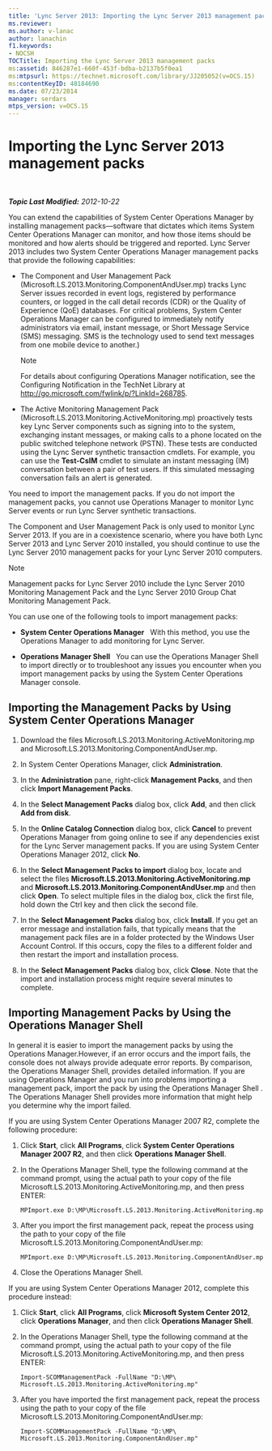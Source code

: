 ```yaml
---
title: 'Lync Server 2013: Importing the Lync Server 2013 management packs'
ms.reviewer: 
ms.author: v-lanac
author: lanachin
f1.keywords:
- NOCSH
TOCTitle: Importing the Lync Server 2013 management packs
ms:assetid: 846287e1-660f-453f-bdba-b2137b5f0ea1
ms:mtpsurl: https://technet.microsoft.com/library/JJ205052(v=OCS.15)
ms:contentKeyID: 48184690
ms.date: 07/23/2014
manager: serdars
mtps_version: v=OCS.15
---
```


<div data-xmlns="http://www.w3.org/1999/xhtml">

<div class="topic" data-xmlns="http://www.w3.org/1999/xhtml" data-msxsl="urn:schemas-microsoft-com:xslt" data-cs="http://msdn.microsoft.com/">

<div data-asp="http://msdn2.microsoft.com/asp">

# Importing the Lync Server 2013 management packs

</div>

<div id="mainSection">

<div id="mainBody">

<span> </span>

_**Topic Last Modified:** 2012-10-22_

You can extend the capabilities of System Center Operations Manager by installing management packs—software that dictates which items System Center Operations Manager can monitor, and how those items should be monitored and how alerts should be triggered and reported. Lync Server 2013 includes two System Center Operations Manager management packs that provide the following capabilities:

  - The Component and User Management Pack (Microsoft.LS.2013.Monitoring.ComponentAndUser.mp) tracks Lync Server issues recorded in event logs, registered by performance counters, or logged in the call detail records (CDR) or the Quality of Experience (QoE) databases. For critical problems, System Center Operations Manager can be configured to immediately notify administrators via email, instant message, or Short Message Service (SMS) messaging. SMS is the technology used to send text messages from one mobile device to another.)
    
    <div>
    

    > [!NOTE]  
    > For details about configuring Operations Manager notification, see the Configuring Notification in the TechNet Library at <A href="http://go.microsoft.com/fwlink/p/?linkid=268785">http://go.microsoft.com/fwlink/p/?LinkId=268785</A>.

    
    </div>

  - The Active Monitoring Management Pack (Microsoft.LS.2013.Monitoring.ActiveMonitoring.mp) proactively tests key Lync Server components such as signing into to the system, exchanging instant messages, or making calls to a phone located on the public switched telephone network (PSTN). These tests are conducted using the Lync Server synthetic transaction cmdlets. For example, you can use the **Test-CsIM** cmdlet to simulate an instant messaging (IM) conversation between a pair of test users. If this simulated messaging conversation fails an alert is generated.

You need to import the management packs. If you do not import the management packs, you cannot use Operations Manager to monitor Lync Server events or run Lync Server synthetic transactions.

The Component and User Management Pack is only used to monitor Lync Server 2013. If you are in a coexistence scenario, where you have both Lync Server 2013 and Lync Server 2010 installed, you should continue to use the Lync Server 2010 management packs for your Lync Server 2010 computers.

<div>


> [!NOTE]  
> Management packs for Lync Server 2010 include the Lync Server 2010 Monitoring Management Pack and the Lync Server 2010 Group Chat Monitoring Management Pack.



</div>

You can use one of the following tools to import management packs:

  - **System Center Operations Manager**   With this method, you use the Operations Manager to add monitoring for Lync Server.

  - **Operations Manager Shell**   You can use the Operations Manager Shell to import directly or to troubleshoot any issues you encounter when you import management packs by using the System Center Operations Manager console.

<div>

## Importing the Management Packs by Using System Center Operations Manager

1.  Download the files Microsoft.LS.2013.Monitoring.ActiveMonitoring.mp and Microsoft.LS.2013.Monitoring.ComponentAndUser.mp.

2.  In System Center Operations Manager, click **Administration**.

3.  In the **Administration** pane, right-click **Management Packs**, and then click **Import Management Packs**.

4.  In the **Select Management Packs** dialog box, click **Add**, and then click **Add from disk**.

5.  In the **Online Catalog Connection** dialog box, click **Cancel** to prevent Operations Manager from going online to see if any dependencies exist for the Lync Server management packs. If you are using System Center Operations Manager 2012, click **No**.

6.  In the **Select Management Packs to import** dialog box, locate and select the files **Microsoft.LS.2013.Monitoring.ActiveMonitoring.mp** and **Microsoft.LS.2013.Monitoring.ComponentAndUser.mp** and then click **Open**. To select multiple files in the dialog box, click the first file, hold down the Ctrl key and then click the second file.

7.  In the **Select Management Packs** dialog box, click **Install**. If you get an error message and installation fails, that typically means that the management pack files are in a folder protected by the Windows User Account Control. If this occurs, copy the files to a different folder and then restart the import and installation process.

8.  In the **Select Management Packs** dialog box, click **Close**. Note that the import and installation process might require several minutes to complete.

</div>

<div>

## Importing Management Packs by Using the Operations Manager Shell

In general it is easier to import the management packs by using the Operations Manager.However, if an error occurs and the import fails, the console does not always provide adequate error reports. By comparison, the Operations Manager Shell, provides detailed information. If you are using Operations Manager and you run into problems importing a management pack, import the pack by using the Operations Manager Shell . The Operations Manager Shell provides more information that might help you determine why the import failed.

If you are using System Center Operations Manager 2007 R2, complete the following procedure:

1.  Click **Start**, click **All Programs**, click **System Center Operations Manager 2007 R2**, and then click **Operations Manager Shell**.

2.  In the Operations Manager Shell, type the following command at the command prompt, using the actual path to your copy of the file Microsoft.LS.2013.Monitoring.ActiveMonitoring.mp, and then press ENTER:
    
        MPImport.exe D:\MP\Microsoft.LS.2013.Monitoring.ActiveMonitoring.mp

3.  After you import the first management pack, repeat the process using the path to your copy of the file Microsoft.LS.2013.Monitoring.ComponentAndUser.mp:
    
        MPImport.exe D:\MP\Microsoft.LS.2013.Monitoring.ComponentAndUser.mp

4.  Close the Operations Manager Shell.

If you are using System Center Operations Manager 2012, complete this procedure instead:

1.  Click **Start**, click **All Programs**, click **Microsoft System Center 2012**, click **Operations Manager**, and then click **Operations Manager Shell**.

2.  In the Operations Manager Shell, type the following command at the command prompt, using the actual path to your copy of the file Microsoft.LS.2013.Monitoring.ActiveMonitoring.mp, and then press ENTER:
    
        Import-SCOMManagementPack -FullName "D:\MP\ Microsoft.LS.2013.Monitoring.ActiveMonitoring.mp"

3.  After you have imported the first management pack, repeat the process using the path to your copy of the file Microsoft.LS.2013.Monitoring.ComponentAndUser.mp:
    
        Import-SCOMManagementPack -FullName "D:\MP\ Microsoft.LS.2013.Monitoring.ComponentAndUser.mp"

</div>

</div>

<span> </span>

</div>

</div>

</div>

